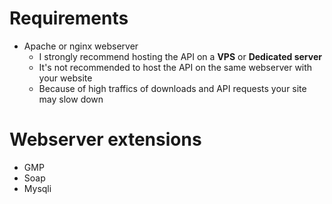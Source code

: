# Requirements
- Apache or nginx webserver
  - I strongly recommend hosting the API on a **VPS** or **Dedicated server**
  - It's not recommended to host the API on the same webserver with your website
  - Because of high traffics of downloads and API requests your site may slow down


# Webserver extensions
- GMP
- Soap
- Mysqli
